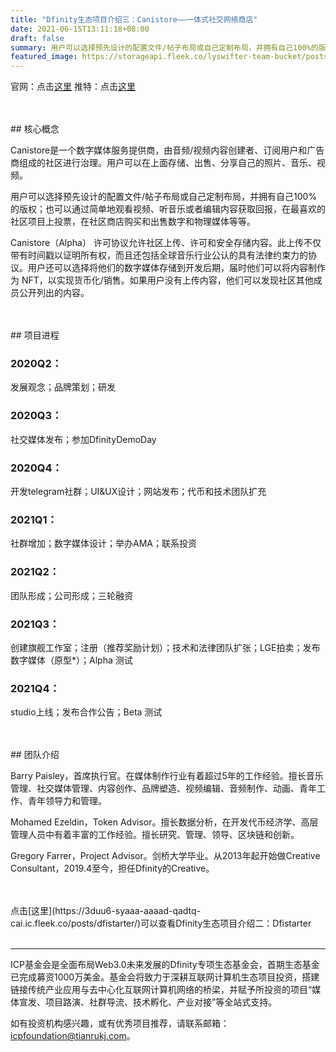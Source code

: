 ```yaml
---
title: "Dfinity生态项目介绍三：Canistore——一体式社交网络商店"
date: 2021-06-15T13:11:18+08:00
draft: false
summary: 用户可以选择预先设计的配置文件/帖子布局或自己定制布局，并拥有自己100%的版权；也可以通过简单地观看视频、听音乐或者编辑内容获取回报，在最喜欢的社区项目上投票，在社区商店购买和出售数字和物理媒体等等。
featured_image: https://storageapi.fleek.co/lyswifter-team-bucket/posts/canistore.jpg
---
```



官网：点击[这里](https://canistore.io/)
推特：点击[这里](https://twitter.com/canistore)

<br />
<br />
## 核心概念

Canistore是一个数字媒体服务提供商，由音频/视频内容创建者、订阅用户和广告商组成的社区进行治理。用户可以在上面存储、出售、分享自己的照片、音乐、视频。

用户可以选择预先设计的配置文件/帖子布局或自己定制布局，并拥有自己100%的版权；也可以通过简单地观看视频、听音乐或者编辑内容获取回报，在最喜欢的社区项目上投票，在社区商店购买和出售数字和物理媒体等等。

Canistore（Alpha） 许可协议允许社区上传、许可和安全存储内容。此上传不仅带有时间戳以证明所有权，而且还包括全球音乐行业公认的具有法律约束力的协议。用户还可以选择将他们的数字媒体存储到开发后期，届时他们可以将内容制作为 NFT，以实现货币化/销售。如果用户没有上传内容，他们可以发现社区其他成员公开列出的内容。


<br />
<br />
## 项目进程

### 2020Q2：
发展观念；品牌策划；研发

### 2020Q3：
社交媒体发布；参加DfinityDemoDay

### 2020Q4：
开发telegram社群；UI&UX设计；网站发布；代币和技术团队扩充

### 2021Q1：
社群增加；数字媒体设计；举办AMA；联系投资

### 2021Q2：
团队形成；公司形成；三轮融资

### 2021Q3：
创建旗舰工作室；注册（推荐奖励计划）；技术和法律团队扩张；LGE拍卖；发布数字媒体（原型*）；Alpha 测试

### 2021Q4：
studio上线；发布合作公告；Beta 测试


<br />
<br />
## 团队介绍

Barry Paisley，首席执行官。在媒体制作行业有着超过5年的工作经验。擅长音乐管理、社交媒体管理、内容创作、品牌塑造、视频编辑、音频制作、动画、青年工作、青年领导力和管理。

Mohamed Ezeldin，Token Advisor。擅长数据分析，在开发代币经济学、高层管理人员中有着丰富的工作经验。擅长研究、管理、领导、区块链和创新。

Gregory Farrer，Project Advisor。剑桥大学毕业。从2013年起开始做Creative Consultant，2019.4至今，担任Dfinity的Creative。

<br />
<br />
点击[这里](https://3duu6-syaaa-aaaad-qadtq-cai.ic.fleek.co/posts/dfistarter/)可以查看Dfinity生态项目介绍二：Dfistarter
<br />
<br />

---

ICP基金会是全面布局Web3.0未来发展的Dfinity专项生态基金会，首期生态基金已完成募资1000万美金。基金会将致力于深耕互联网计算机生态项目投资，搭建链接传统产业应用与去中心化互联网计算机网络的桥梁，并赋予所投资的项目“媒体宣发、项目路演、社群导流、技术孵化、产业对接”等全站式支持。

如有投资机构感兴趣，或有优秀项目推荐，请联系邮箱：icpfoundation@tianrukj.com。
